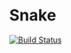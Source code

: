 # Snake
[![Build Status](https://travis-ci.com/arzonus/snake.svg?branch=master)](https://travis-ci.com/arzonus/snake)
